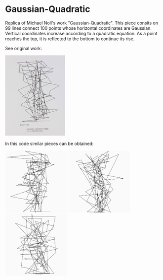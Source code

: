 # Gaussian-Quadratic
Replica of Michael Noll's work "Gaussian-Quadratic". This piece consits on 99 lines connect 100 points whose horizontal coordinates are Gaussian. Vertical coordinates increase according to a quadratic equation. As a point reaches the top, it is reflected to the bottom to continue its rise.

See original work:

![](images/noll.jpg)

In this code similar pieces can be obtained:

<img src='images/example1.JPG' width=200 height=200> <img src='images/example2.JPG' width=200 height=200> <img src='images/example3.JPG' width=200 height=200>

